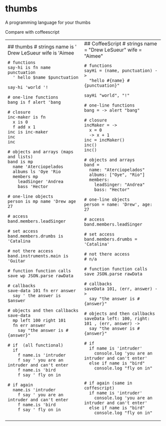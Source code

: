 thumbs
======

A programming language for your thumbs

Compare with coffeescript

<table><tr><td>
## thumbs    
    # strings
    name is ' Drew LeSueur
    wife is 'Aimee

    # functions
    say-hi is fn name punctuation
      ' hello $name $punctuation

    say-hi 'world '!

    # one-line functions
    bang is f alert 'bang

    # closure
    inc-maker is fn
      x is 0
      f add x 1
    inc is inc-maker
    inc
    inc

    # objects and arrays (maps and lists)
    band is mp
      name 'Aterciopelados
      albums ls 'Oye 'Rio
      members mp
        leadSinger 'Andrea
        bass 'Hector

    # one-line objects
    person is mp name 'Drew age 27

    # access
    band.members.leadSinger 

    # set access
    band.members.drumbs is 'Catalina

    # not there access
    band.instruments.main is 'Guitar

    # function function calls
    save wp JSON.parse rawData

    # callbacks
    save-data 101 fn err answer
      say ' the answer is $answer

    # objects and then callbacks
    save-data
      mp left 100 right 101
      fn err answer 
        say "the answer is #{answer}"

    # if  (all functional)
      if
        f name.is 'intruder
        f say ' you are an intruder and can't enter
        f name.is 'bird
        f say ' fly on in

    # if again
      name.is 'intruder
        f say ' you are an intruder and can't enter
        f name.is 'bird
        f say ' fly on in

</td><td>
## CoffeeScript
    # strings
    name = "Drew LeSueur"
    wife = "Aimee"
    
    # functions
    sayHi = (name, punctuation) ->
      "hello #{name} #{punctuation}"

    sayHi "world", "!"

    # one-line functions
    bang = -> alert "bang"
    
    # closure
    incMaker = ->
      x = 0
      -> x + 1
    inc = incMaker()
    inc()
    inc()

    # objects and arrays
    band =
      name: "Aterciopelados"
      albums: ["Oye", "Rio"]
      members:
        leadSinger: "Andrea"
        bass: "Hector"

    # one-line objects
    person = name: 'Drew', age: 27

    # access
    band.members.leadSinger 

    # set access
    band.members.drumbs = 'Catalina'

    # not there access
    # n/a

    # function function calls
    save JSON.parse rawData

    # callbacks
    saveData 101, (err, answer) ->
      say "the answer is #{answer}"

    # objects and then callbacks
    saveData left: 100, right: 101 , (err, answer) ->
      say "the answer is #{answer}"

    # if
      if name is 'intruder'
        console.log 'you are an intruder and can't enter'
      else if name is "bird"
        console.log "fly on in"


    # if again (same in coffescript)
      if name is 'intruder'
        console.log 'you are an intruder and can't enter'
      else if name is "bird"
        console.log "fly on in"

</tr>
</tabe>
